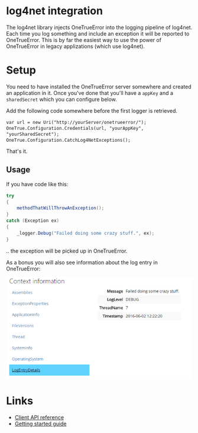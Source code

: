 log4net integration
================

The log4net library injects OneTrueError into the logging pipeline of log4net. Each time you log something and include an exception it will be reported to OneTrueError. This is by far the easiest way to use the power of OneTrueError in legacy applizations (which use log4net).

# Setup

You need to have installed the OneTrueError server somewhere and created an application in it. Once you've done that you'll have a `appKey` and a `sharedSecret` which you can configure below.

Add the following code somewhere before the first logger is retrieved.

```
var url = new Uri("http://yourServer/onetrueerror/");
OneTrue.Configuration.Credentials(url, "yourAppKey", "yourSharedSecret");
OneTrue.Configuration.CatchLog4NetExceptions();
```

That's it. 

## Usage

If you have code like this:

```csharp
try
{
	methodThatWillThrowAnException();
}
catch (Exception ex)
{
	_logger.Debug("Failed doing some crazy stuff.", ex);
}
```

.. the exception will be picked up in OneTrueError.

As a bonus you will also see information about the log entry in OneTrueError:

![](contextinfo.png)

# Links

* [Client API reference](http://onetrueerror.com/docs/api/client/log4net/)
* [Getting started guide](../../gettingstarted.md)
